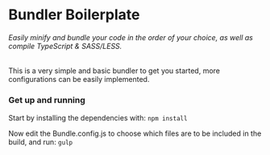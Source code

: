 # Bundler Boilerplate

######  Easily minify and bundle your code in the order of your choice, as well as compile TypeScript & SASS/LESS.
This is a very simple and basic bundler to get you started, more configurations can be easily implemented.

### Get up and running
Start by installing the dependencies with:
`npm install`

Now edit the Bundle.config.js to choose which files are to be included in the build, and run:
`gulp`